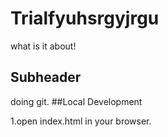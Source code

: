 # Trialfyuhsrgyjrgu

what is it about!

## Subheader

doing git.
##Local Development
 
1.open index.html in your browser.
